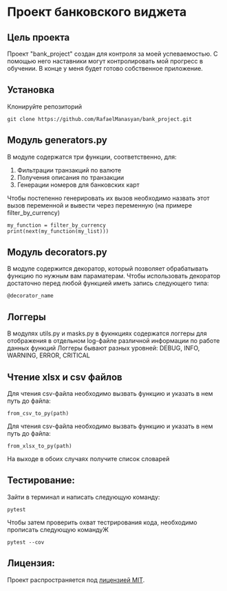 # Проект банковского виджета
## Цель проекта
Проект "bank_project" создан для контроля за моей успеваемостью.
С помощью него наставники могут контролировать мой прогресс в обучении.
В конце у меня будет готово собственное приложение.
## Установка
Клонируйте репозиторий
```
git clone https://github.com/RafaelManasyan/bank_project.git
```
## Модуль generators.py
В модуле содержатся три функции, соответственно, для:
1. Фильтрации транзакций по валюте
2. Получения описания по транзакции
3. Генерации номеров для банковских карт

Чтобы постепенно генерировать их вызов необходимо назвать этот вызов переменной и вывести через переменную (на примере filter_by_currency)
```
my_function = filter_by_currency
print(next(my_function(my_list)))
```
## Модуль decorators.py
В модуле содержится декоратор, который позволяет обрабатывать функцию по нужным вам параматерам.
Чтобы использовать декоратор достаточно перед любой функцией иметь запись следующего типа:
```
@decorator_name
```
## Логгеры
В модулях utils.py и masks.py в фукнкциях содержатся логгеры для отображения в отдельном log-файле различной информации по работе данных функций
Логгеры бывают разных уровней: DEBUG, INFO, WARNING, ERROR, CRITICAL
## Чтение xlsx и csv файлов
Для чтения csv-файла необходимо вызвать функцию и указать в нем путь до файла:
```
from_csv_to_py(path)
```
Для чтения csv-файла необходимо вызвать функцию и указать в нем путь до файла:
```
from_xlsx_to_py(path)
```
На выходе в обоих случаях получите список словарей
## Тестирование:
Зайти в терминал и написать следующую команду:
```
pytest
```
Чтобы затем проверить охват тестрирования кода, необходимо прописать следующую командуЖ
```
pytest --cov
```
## Лицензия:
Проект распространяется под [лицензией MIT](LICENSE).
